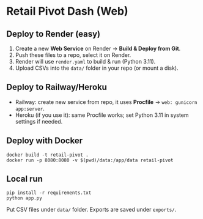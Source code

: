 # Retail Pivot Dash (Web)

## Deploy to Render (easy)
1. Create a new **Web Service** on Render -> **Build & Deploy from Git**.
2. Push these files to a repo, select it on Render.
3. Render will use `render.yaml` to build & run (Python 3.11).
4. Upload CSVs into the `data/` folder in your repo (or mount a disk).

## Deploy to Railway/Heroku
- Railway: create new service from repo, it uses **Procfile** -> `web: gunicorn app:server`.
- Heroku (if you use it): same Procfile works; set Python 3.11 in system settings if needed.

## Deploy with Docker
```
docker build -t retail-pivot .
docker run -p 8080:8080 -v $(pwd)/data:/app/data retail-pivot
```

## Local run
```
pip install -r requirements.txt
python app.py
```

Put CSV files under `data/` folder. Exports are saved under `exports/`.
